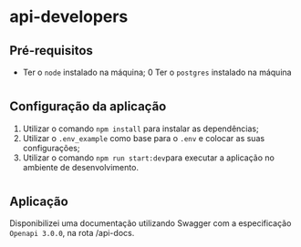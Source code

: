 # api-developers
## Pré-requisitos
- Ter o `node` instalado na máquina;
0 Ter o `postgres` instalado na máquina
#

## Configuração da aplicação

1) Utilizar o comando `npm install` para instalar as dependências;
2) Utilizar o `.env_example` como base para o `.env` e colocar as suas configurações;
3) Utilizar o comando `npm run start:dev`para executar a aplicação no ambiente de desenvolvimento.

#
## Aplicação
Disponibilizei uma documentação utilizando Swagger com a especificação `Openapi 3.0.0`, na rota /api-docs.
#
